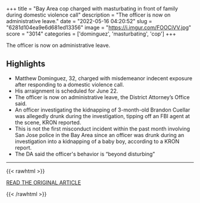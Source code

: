 +++
title = "Bay Area cop charged with masturbating in front of family during domestic violence call"
description = "The officer is now on administrative leave."
date = "2022-05-16 04:20:52"
slug = "6281d104ea9e6d681ed13356"
image = "https://i.imgur.com/FOOCiVV.jpg"
score = "3014"
categories = ['dominguez', 'masturbating', 'cop']
+++

The officer is now on administrative leave.

## Highlights

- Matthew Dominguez, 32, charged with misdemeanor indecent exposure after responding to a domestic violence call.
- His arraignment is scheduled for June 22.
- The officer is now on administrative leave, the District Attorney’s Office said.
- An officer investigating the kidnapping of 3-month-old Brandon Cuellar was allegedly drunk during the investigation, tipping off an FBI agent at the scene, KRON reported.
- This is not the first misconduct incident within the past month involving San Jose police in the Bay Area since an officer was drunk during an investigation into a kidnapping of a baby boy, according to a KRON report.
- The DA said the officer's behavior is “beyond disturbing”

---

{{< rawhtml >}}
  <p class="article-category">
    <a target="_blank" href="https://www.sfgate.com/bayarea/article/Bay-Area-cop-charged-with-masturbating-in-front-17171981.php">READ THE ORIGINAL ARTICLE</a>
  </p>
{{< /rawhtml >}}
